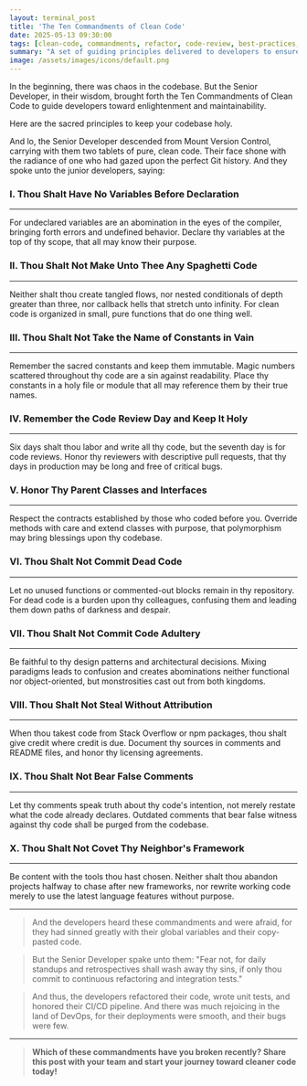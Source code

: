 ```yaml
---
layout: terminal_post
title: 'The Ten Commandments of Clean Code'
date: 2025-05-13 09:30:00
tags: [clean-code, commandments, refactor, code-review, best-practices, software-development, humor]
summary: "A set of guiding principles delivered to developers to ensure clarity, maintainability, and order in the codebase."
image: /assets/images/icons/default.png
---
```


In the beginning, there was chaos in the codebase. But the Senior Developer, in their wisdom, brought forth the Ten Commandments of Clean Code to guide developers toward enlightenment and maintainability.

Here are the sacred principles to keep your codebase holy.

And lo, the Senior Developer descended from Mount Version Control, carrying with them two tablets of pure, clean code. Their face shone with the radiance of one who had gazed upon the perfect Git history. And they spoke unto the junior developers, saying:

### I. Thou Shalt Have No Variables Before Declaration

---

For undeclared variables are an abomination in the eyes of the compiler, bringing forth errors and undefined behavior. Declare thy variables at the top of thy scope, that all may know their purpose.

### II. Thou Shalt Not Make Unto Thee Any Spaghetti Code

---

Neither shalt thou create tangled flows, nor nested conditionals of depth greater than three, nor callback hells that stretch unto infinity. For clean code is organized in small, pure functions that do one thing well.

### III. Thou Shalt Not Take the Name of Constants in Vain

---

Remember the sacred constants and keep them immutable. Magic numbers scattered throughout thy code are a sin against readability. Place thy constants in a holy file or module that all may reference them by their true names.

### IV. Remember the Code Review Day and Keep It Holy

---

Six days shalt thou labor and write all thy code, but the seventh day is for code reviews. Honor thy reviewers with descriptive pull requests, that thy days in production may be long and free of critical bugs.

### V. Honor Thy Parent Classes and Interfaces

---

Respect the contracts established by those who coded before you. Override methods with care and extend classes with purpose, that polymorphism may bring blessings upon thy codebase.

### VI. Thou Shalt Not Commit Dead Code

---

Let no unused functions or commented-out blocks remain in thy repository. For dead code is a burden upon thy colleagues, confusing them and leading them down paths of darkness and despair.

### VII. Thou Shalt Not Commit Code Adultery

---

Be faithful to thy design patterns and architectural decisions. Mixing paradigms leads to confusion and creates abominations neither functional nor object-oriented, but monstrosities cast out from both kingdoms.

### VIII. Thou Shalt Not Steal Without Attribution

---

When thou takest code from Stack Overflow or npm packages, thou shalt give credit where credit is due. Document thy sources in comments and README files, and honor thy licensing agreements.

### IX. Thou Shalt Not Bear False Comments

---

Let thy comments speak truth about thy code's intention, not merely restate what the code already declares. Outdated comments that bear false witness against thy code shall be purged from the codebase.

### X. Thou Shalt Not Covet Thy Neighbor's Framework

---

Be content with the tools thou hast chosen. Neither shalt thou abandon projects halfway to chase after new frameworks, nor rewrite working code merely to use the latest language features without purpose.

---

> And the developers heard these commandments and were afraid, for they had sinned greatly with their global variables and their copy-pasted code.

> But the Senior Developer spake unto them: "Fear not, for daily standups and retrospectives shall wash away thy sins, if only thou commit to continuous refactoring and integration tests."

> And thus, the developers refactored their code, wrote unit tests, and honored their CI/CD pipeline.
> And there was much rejoicing in the land of DevOps, for their deployments were smooth, and their bugs were few.

---

> **Which of these commandments have you broken recently? Share this post with your team and start your journey toward cleaner code today!**
